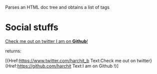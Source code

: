 Parses an HTML doc tree and obtains a list of <a> tags

<html>
<head>
  <link rel="stylesheet" href="https://maxcdn.bootstrapcdn.com/font-awesome/4.7.0/css/font-awesome.min.css">
</head>
<body>
  <h1>Social stuffs</h1>
  <div>
    <a href="https://www.twitter.com/harchit_b">
      Check me out on twitter
      <i class="fa fa-twitter" aria-hidden="true"></i>
    </a>
    <a href="https://github.com/harchit">
      I am on <strong>Github</strong>!
    </a>
  </div>
</body>
</html>

returns:

[{Href:https://www.twitter.com/harchit_b Text:Check me out on twitter} {Href:https://github.com/harchit Text:I am on Github !}]
